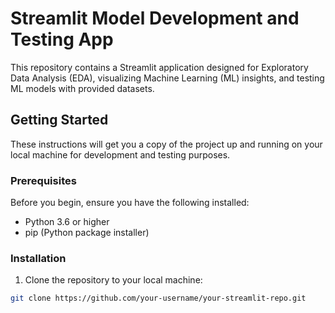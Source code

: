 # Streamlit Model Development and Testing App

This repository contains a Streamlit application designed for Exploratory Data Analysis (EDA), visualizing Machine Learning (ML) insights, and testing ML models with provided datasets.

## Getting Started

These instructions will get you a copy of the project up and running on your local machine for development and testing purposes.

### Prerequisites

Before you begin, ensure you have the following installed:
- Python 3.6 or higher
- pip (Python package installer)

### Installation

1. Clone the repository to your local machine:

```bash
git clone https://github.com/your-username/your-streamlit-repo.git